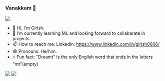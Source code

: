 ### Vanakkam 👋

![](https://komarev.com/ghpvc/?username=your-github-girish3213&color=blue)
- 👋 Hi, I'm Girish.
- 🌱 I’m currently learning ML and looking forward to collabarate in projects.
- 📫 How to reach me: 
  LinkedIn: https://www.linkedin.com/in/girish0606/
- 😄 Pronouns: He/him.
- ⚡ Fun fact: "Dreamt" is the only English word that ends in the letters "mt"(empty)


<a href="https://github.com/girish3213/github-readme-stats">
  <img align="left" src="https://github-readme-stats.vercel.app/api?username=girish3213&count_private=true&show_icons=true&theme=radical" />
</a>
<a href="https://github.com/nitishramaraj/convoychat">
  <img align="center" src="https://github-readme-stats.vercel.app/api/top-langs/?username=girish3213" />
</a>
